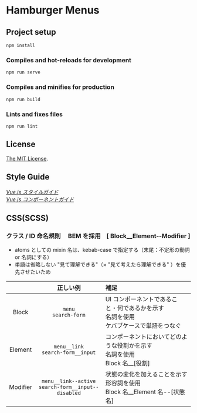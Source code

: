 # Hamburger Menus

## Project setup

```
npm install
```

### Compiles and hot-reloads for development

```
npm run serve
```

### Compiles and minifies for production

```
npm run build
```

### Lints and fixes files

```
npm run lint
```

## License

[The MIT License](https://opensource.org/licenses/MIT).

## Style Guide

<a href="https://jp.vuejs.org/v2/style-guide/index.html">_Vue.js スタイルガイド_</a><br>
<a href="https://pablohpsilva.github.io/vuejs-component-style-guide/#/japanese">_Vue.js コンポーネントガイド_</a>

## CSS(SCSS)

### クラス / ID 命名規則　 BEM を採用　[ Block__Element--Modifier ]

- atoms としての mixin 名は、kebab-case で指定する（末尾：不定形の動詞 or 名詞にする）
- 単語は省略しない "見て理解できる"（× "見て考えたら理解できる" ）を優先させたいため

|          |                        正しい例                        | 補足                                                                                      |
| :------: | :----------------------------------------------------: | :---------------------------------------------------------------------------------------- |
|  Block   |                `menu`<br>`search-form`                 | UI コンポーネントであること・何であるかを示す<br>名詞を使用<br>ケバブケースで単語をつなぐ |
| Element  |          `menu__link`<br>`search-form__input`          | コンポーネントにおいてどのような役割かを示す<br>名詞を使用<br>Block 名\_\_[役割]          |
| Modifier | `menu__link--active`<br>`search-form__input--disabled` | 状態の変化を加えることを示す<br>形容詞を使用<br>Block 名\_\_Element 名--[状態名]          |
